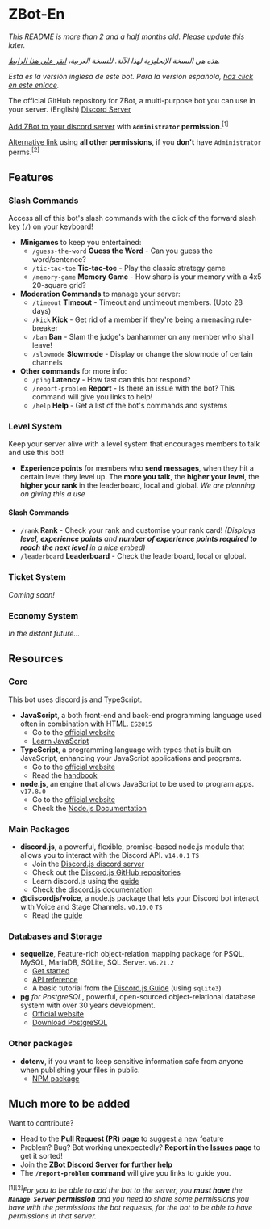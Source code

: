 # ZBot-En
*This README is more than 2 and a half months old. Please update this later.*

*هذه هي النسخة الإنجليزية لهذا الآلة. للنسخة العربية، [انقر على هذا الرابط](https://github.com/Zahid556/ZBot-Ar).*

*Esta es la versión inglesa de este bot. Para la versión española, [haz click en este enlace](https://www.yout-ube.com/watch?v=BT9h5ifR1tY).*

The official GitHub repository for ZBot, a multi-purpose bot you can use in your server. (English)
[Discord Server](https://discord.gg/6tkn6m5g52)

[Add ZBot to your discord server](https://discord.com/api/oauth2/authorize?client_id=956596792542257192&permissions=8&scope=bot%20applications.commands) with **`Administrator` permission**.<sup>\[1\]</sup>

[Alternative link](https://discord.com/api/oauth2/authorize?client_id=956596792542257192&permissions=1644971949559&scope=bot%20applications.commands) using **all other permissions**, if you __don't__ have `Administrator` perms.<sup>\[2\]</sup>

## Features
### Slash Commands
Access all of this bot's slash commands with the click of the forward slash key (`/`) on your keyboard!
- **Minigames** to keep you entertained:
    - `/guess-the-word` **Guess the Word** \- Can you guess the word/sentence?
    - `/tic-tac-toe`    **Tic-tac-toe** \- Play the classic strategy game
    - `/memory-game`    **Memory Game** \- How sharp is your memory with a 4x5 20-square grid?
- **Moderation Commands** to manage your server:
    - `/timeout`        **Timeout** \- Timeout and untimeout members. (Upto 28 days)
    - `/kick`           **Kick** \- Get rid of a member if they're being a menacing rule-breaker
    - `/ban`            **Ban** \- Slam the judge's banhammer on any member who shall leave!
    - `/slowmode`       **Slowmode** \- Display or change the slowmode of certain channels
- **Other commands** for more info:
    - `/ping`           **Latency** \- How fast can this bot respond?
    - `/report-problem` **Report** \- Is there an issue with the bot? This command will give you links to help!
    - `/help`           **Help** \- Get a list of the bot's commands and systems
### Level System
Keep your server alive with a level system that encourages members to talk and use this bot!
- **Experience points** for members who __send messages__, when they hit a certain level they level up. The __more you talk__, the __**higher** your level__, the __**higher** your rank__ in the leaderboard, local and global.
*We are planning on giving this a use*
#### **Slash Commands**
- `/rank`               **Rank** \- Check your rank and customise your rank card! *(Displays **level**, **experience points** and **number of experience points required to reach the next level** in a nice embed)*
- `/leaderboard`        **Leaderboard** \- Check the leaderboard, local or global.
### **Ticket System**
*Coming soon!*
### **Economy System**
*In the distant future...*

## Resources
### Core
This bot uses discord.js and TypeScript.
- **JavaScript**, a both front-end and back-end programming language used often in combination with HTML. `ES2015`
    - Go to the [official website](https://javascript.com/)
    - [Learn JavaScript](https://javascript.info/)
- **TypeScript**, a programming language with types that is built on JavaScript, enhancing your JavaScript applications and programs.
    - Go to the [official website](https://typescriptlang.org/)
    - Read the [handbook](https://www.typescriptlang.org/docs/handbook/intro.html)
- **node.js**, an engine that allows JavaScript to be used to program apps. `v17.8.0`
    - Go to the [official website](https://nodejs.org/en/)
    - Check the [Node.js Documentation](https://nodejs.org/en/docs/)
### Main Packages
- **discord.js**, a powerful, flexible, promise-based node.js module that allows you to interact with the Discord API. `v14.0.1` `TS`
    - Join the [Discord.js discord server](https://discord.com/djs)
    - Check out the [Discord.js GitHub repositories](https://github.com/discordjs)
    - Learn discord.js using the [guide](https://discordjs.guide/)
    - Check the [discord.js documentation](https://discord.js.org/)
- **@discordjs/voice**, a node.js package that lets your Discord bot interact with Voice and Stage Channels. `v0.10.0` `TS`
    - Read the [guide](https://discordjs.guide/voice/)
### Databases and Storage
- **sequelize**, Feature-rich object-relation mapping package for PSQL, MySQL, MariaDB, SQLite, SQL Server. `v6.21.2`
    - [Get started](https://sequelize.org/docs/v6/getting-started/)
    - [API reference](https://sequelize.org/api/v6/identifiers)
    - A basic tutorial from the [Discord.js Guide](https://discordjs.guide/sequelize/) (using `sqlite3`)
- **pg** *for PostgreSQL*, powerful, open-sourced object-relational database system with over 30 years development.
    - [Official website](https://www.postgresql.org/)
    - [Download PostgreSQL](https://www.postgresql.org/download/)
### Other packages
- **dotenv**, if you want to keep sensitive information safe from anyone when publishing your files in public.
    - [NPM package](https://www.npmjs.com/package/dotenv)
    
## Much more to be added
Want to contribute?
- Head to the **[__Pull Request (PR)__](https://github.com/Zahid556/ZBot/pulls) page** to suggest a new feature
- Problem? Bug? Bot working unexpectedly? **Report in the [__Issues__](https://github.com/Zahid556/ZBot/issues) page** to get it sorted!
- Join the **[__ZBot Discord Server__](https://discord.gg/6tkn6m5g52) for further help**
- The **`/report-problem` command** will give you links to guide you.

<sup>[1][2]</sup>*For you to be able to add the bot to the server, you **__must__ have** the **`Manage Server` permission** and you need to share some permissions you have with the permissions the bot requests, for the bot to be able to have permissions in that server.*
